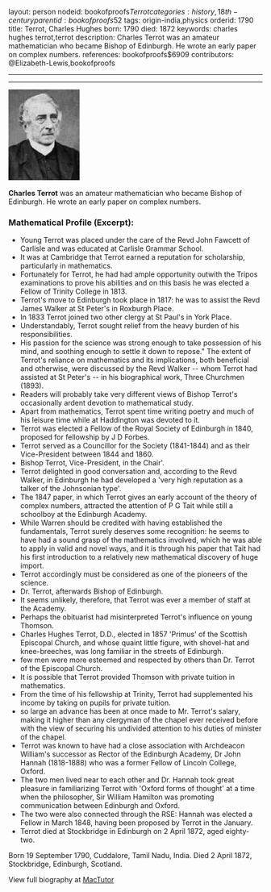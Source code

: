 layout: person
nodeid: bookofproofs$Terrot
categories: history,18th-century
parentid: bookofproofs$52
tags: origin-india,physics
orderid: 1790
title: Terrot, Charles Hughes
born: 1790
died: 1872
keywords: charles hughes terrot,terrot
description: Charles Terrot was an amateur mathematician who became Bishop of Edinburgh. He wrote an early paper on complex numbers.
references: bookofproofs$6909
contributors: @Elizabeth-Lewis,bookofproofs

---



---

![Terrot.jpg](https://github.com/bookofproofs/bookofproofs.github.io/blob/main/_sources/_assets/images/portraits/Terrot.jpg?raw=true)

**Charles Terrot** was an amateur mathematician who became Bishop of Edinburgh. He wrote an early paper on complex numbers.

### Mathematical Profile (Excerpt):
* Young Terrot was placed under the care of the Revd John Fawcett of Carlisle and was educated at Carlisle Grammar School.
* It was at Cambridge that Terrot earned a reputation for scholarship, particularly in mathematics.
* Fortunately for Terrot, he had had ample opportunity outwith the Tripos examinations to prove his abilities and on this basis he was elected a Fellow of Trinity College in 1813.
* Terrot's move to Edinburgh took place in 1817: he was to assist the Revd James Walker at St Peter's in Roxburgh Place.
* In 1833 Terrot joined two other clergy at St Paul's in York Place.
* Understandably, Terrot sought relief from the heavy burden of his responsibilities.
* His passion for the science was strong enough to take possession of his mind, and soothing enough to settle it down to repose." The extent of Terrot's reliance on mathematics and its implications, both beneficial and otherwise, were discussed by the Revd Walker -- whom Terrot had assisted at St Peter's -- in his biographical work, Three Churchmen (1893).
* Readers will probably take very different views of Bishop Terrot's occasionally ardent devotion to mathematical study.
* Apart from mathematics, Terrot spent time writing poetry and much of his leisure time while at Haddington was devoted to it.
* Terrot was elected a Fellow of the Royal Society of Edinburgh in 1840, proposed for fellowship by J D Forbes.
* Terrot served as a Councillor for the Society (1841-1844) and as their Vice-President between 1844 and 1860.
* Bishop Terrot, Vice-President, in the Chair'.
* Terrot delighted in good conversation and, according to the Revd Walker, in Edinburgh he had developed a 'very high reputation as a talker of the Johnsonian type'.
* The 1847 paper, in which Terrot gives an early account of the theory of complex numbers, attracted the attention of P G Tait while still a schoolboy at the Edinburgh Academy.
* While Warren should be credited with having established the fundamentals, Terrot surely deserves some recognition: he seems to have had a sound grasp of the mathematics involved, which he was able to apply in valid and novel ways, and it is through his paper that Tait had his first introduction to a relatively new mathematical discovery of huge import.
* Terrot accordingly must be considered as one of the pioneers of the science.
* Dr. Terrot, afterwards Bishop of Edinburgh.
* It seems unlikely, therefore, that Terrot was ever a member of staff at the Academy.
* Perhaps the obituarist had misinterpreted Terrot's influence on young Thomson.
* Charles Hughes Terrot, D.D., elected in 1857 'Primus' of the Scottish Episcopal Church, and whose quaint little figure, with shovel-hat and knee-breeches, was long familiar in the streets of Edinburgh.
* few men were more esteemed and respected by others than Dr. Terrot of the Episcopal Church.
* It is possible that Terrot provided Thomson with private tuition in mathematics.
* From the time of his fellowship at Trinity, Terrot had supplemented his income by taking on pupils for private tuition.
* so large an advance has been at once made to Mr. Terrot's salary, making it higher than any clergyman of the chapel ever received before with the view of securing his undivided attention to his duties of minister of the chapel.
* Terrot was known to have had a close association with Archdeacon William's successor as Rector of the Edinburgh Academy, Dr John Hannah (1818-1888) who was a former Fellow of Lincoln College, Oxford.
* The two men lived near to each other and Dr. Hannah took great pleasure in familiarizing Terrot with 'Oxford forms of thought' at a time when the philosopher, Sir William Hamilton was promoting communication between Edinburgh and Oxford.
* The two were also connected through the  RSE: Hannah was elected a Fellow in March 1848, having been proposed by Terrot in the January.
* Terrot died at Stockbridge in Edinburgh on 2 April 1872, aged eighty-two.

Born 19 September 1790, Cuddalore, Tamil Nadu, India. Died 2 April 1872, Stockbridge, Edinburgh, Scotland.

View full biography at [MacTutor](https://mathshistory.st-andrews.ac.uk/Biographies/Terrot/)
